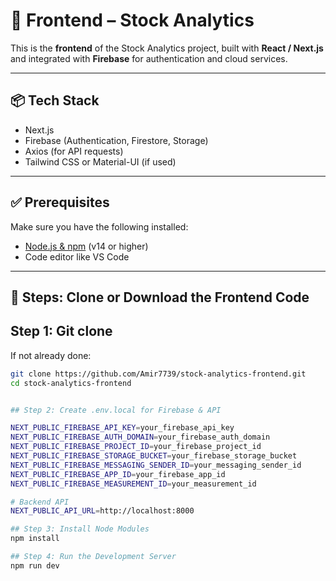 # 🚀 Frontend – Stock Analytics

This is the **frontend** of the Stock Analytics project, built with **React / Next.js** and integrated with **Firebase** for authentication and cloud services.

---

## 📦 Tech Stack

- Next.js
- Firebase (Authentication, Firestore, Storage)
- Axios (for API requests)
- Tailwind CSS or Material-UI (if used)

---

## ✅ Prerequisites

Make sure you have the following installed:

- [Node.js & npm](https://nodejs.org/) (v14 or higher)
- Code editor like VS Code

---

## 📁 Steps: Clone or Download the Frontend Code

## Step 1: Git clone
If not already done:

```bash
git clone https://github.com/Amir7739/stock-analytics-frontend.git
cd stock-analytics-frontend


## Step 2: Create .env.local for Firebase & API

NEXT_PUBLIC_FIREBASE_API_KEY=your_firebase_api_key
NEXT_PUBLIC_FIREBASE_AUTH_DOMAIN=your_firebase_auth_domain
NEXT_PUBLIC_FIREBASE_PROJECT_ID=your_firebase_project_id
NEXT_PUBLIC_FIREBASE_STORAGE_BUCKET=your_firebase_storage_bucket
NEXT_PUBLIC_FIREBASE_MESSAGING_SENDER_ID=your_messaging_sender_id
NEXT_PUBLIC_FIREBASE_APP_ID=your_firebase_app_id
NEXT_PUBLIC_FIREBASE_MEASUREMENT_ID=your_measurement_id

# Backend API
NEXT_PUBLIC_API_URL=http://localhost:8000

## Step 3: Install Node Modules
npm install

## Step 4: Run the Development Server
npm run dev


